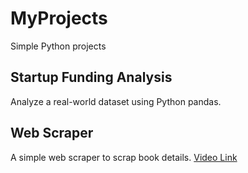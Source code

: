 # MyProjects
Simple Python projects

## Startup Funding Analysis
Analyze a real-world dataset using Python pandas.

## Web Scraper
A simple web scraper to scrap book details.
<a href="https://youtu.be/3yhnXvYzZ58">Video Link</a>
